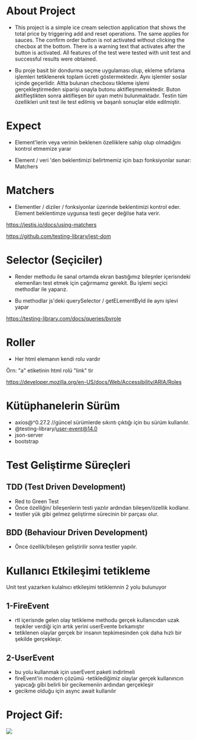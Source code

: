 # About Project
- This project is a simple ice cream selection application that shows the total price by triggering add and reset operations. The same applies for sauces. The confirm order button is not activated without clicking the checbox at the bottom. There is a warning text that activates after the button is activated. All features of the test were tested with unit test and successful results were obtained.

- Bu proje basit bir dondurma seçme uygulaması olup, ekleme sıfırlama işlemleri tetiklenerek toplam ücreti göstermektedir. Aynı işlemler soslar içinde geçerlidir. Altta bulunan checboxu tikleme işlemi gerçekleştirmeden siparişi onayla butonu aktifleşmemektedir. Buton aktifleştikten sonra aktifleşen bir uyarı metni bulunmaktadır. Testin tüm özellikleri unit test ile test edilmiş ve başarılı sonuçlar elde edilmiştir.

# Expect
- Element'lerin veya verinin beklenen özelliklere sahip olup olmadığını kontrol etmemize yarar

- Element / veri 'den beklentimizi belirtmemiz için bazı fonksiyonlar sunar: Matchers

# Matchers
- Elementler / diziler / fonksiyonlar üzerinde beklentimizi kontrol eder. Element beklentimze uygunsa testi geçer değilse hata verir.

https://jestjs.io/docs/using-matchers

https://github.com/testing-library/jest-dom

# Selector (Seçiciler)
- Render methodu ile sanal ortamda ekran bastığımız bileşnler içerisndeki elemenlları test etmek için çağırmamız gerekit. Bu işlemi seçici methodlar ile yaparız.

- Bu methodlar js'deki querySelector / getELementById ile aynı işlevi yapar

https://testing-library.com/docs/queries/byrole

# Roller
- Her html elemanın kendi rolu vardır

Örn: "a" etiketinin html rolü "link" tir

https://developer.mozilla.org/en-US/docs/Web/Accessibility/ARIA/Roles

# Kütüphanelerin Sürüm
- axios@^0.27.2 //güncel sürümlerde sıkıntı çıktığı için bu sürüm kullanılır.
- @testing-library/user-event@14.0
- json-server
- bootstrap

# Test Geliştirme Süreçleri

## TDD (Test Driven Development)
- Red to Green Test 
- Önce özelliğin/ bileşenlerin testi yazılır ardından bileşen/özellik kodlanır.
- testler yük gibi gelmez geliştirme sürecinin bir parçası olur.

## BDD (Behaviour Driven Development)
- Önce özellik/bileşen geliştirilir sonra testler yapılır.

# Kullanıcı Etkileşimi tetikleme
Unit test yazarken kulalnıcı etkileşimi tetiklemnin 2 yolu bulunuyor
## 1-FireEvent
- rtl içerisnde gelen olay tetikleme methodu
gerçek kullanıcıdan uzak tepkiler verdiği için artık yerini userEvente bırkamıştır
- tetiklenen olaylar gerçek bir insanın tepkimesinden çok daha hızlı bir şekilde gerçekleşir.
## 2-UserEvent
- bu yolu kullanmak için userEvent paketi indirlmeli
- fireEvent'in modern çözümü
-tetiklediğimiz olaylar gerçek kullanıncın yapıcağı gibi belirli bir gecikemeniin ardından gerçekleşir
- gecikme olduğu için async await kullanılır

# Project Gif:

<img src="./public/icecream.gif" >